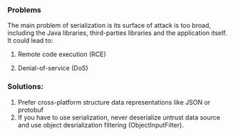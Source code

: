 ### Problems
The main problem of serialization is its surface of attack is too broad, including the Java libraries, third-parties libraries and the application itself.  
It could lead to:

1. Remote code execution (RCE)
   
2. Denial-of-service (DoS)

### Solutions:
1. Prefer cross-platform structure data representations like JSON or protobuf
2. If you have to use serialization, never deserialize untrust data source and use object desrialization filtering (ObjectInputFilter).